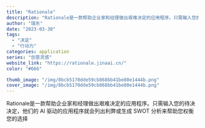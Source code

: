 ```yaml
---
title: "Rationale"
description: "Rationale是一款帮助企业家和经理做出艰难决定的应用程序。只需输入您的待决决定，他们的 AI 驱动的应用程序就会列"
author: "瑞东"
date: "2023-03-30"
tags:
  - "决定"
  - "行动力"
categories: application
series: "创意灵感"
website_link: "https://rationale.jinaai.cn/"
color: "#666"

thumb_image: "/img/8bcb5170dde59cb868bb41be80e1444b.png"
cover_image: "/img/8bcb5170dde59cb868bb41be80e1444b.png"
---
```


Rationale是一款帮助企业家和经理做出艰难决定的应用程序。只需输入您的待决决定，他们的 AI 驱动的应用程序就会列出利弊或生成 SWOT 分析来帮助您权衡您的选择